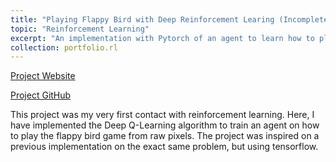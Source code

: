 ```yaml
---
title: "Playing Flappy Bird with Deep Reinforcement Learing (Incomplete)"
topic: "Reinforcement Learning"
excerpt: "An implementation with Pytorch of an agent to learn how to play the Flappy Bird game. <br/>"
collection: portfolio.rl
---
```


[Project Website](https://netopedro.github.io/DeepReinforcementLearningFlappyBird)

[Project GitHub](https://github.com/NetoPedro/DeepReinforcementLearningFlappyBird)

This project was my very first contact with reinforcement learning. Here, I have implemented the Deep Q-Learning algorithm to train an agent on how to play the flappy bird game from raw pixels. The project was inspired on a previous implementation on the exact same problem, but using tensorflow. 
